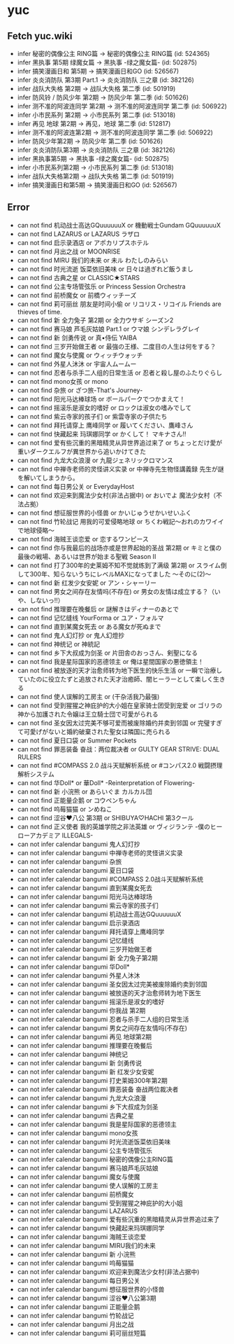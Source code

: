 # yuc
## Fetch yuc.wiki
- infer 秘密的偶像公主 RING篇 -> 秘密的偶像公主 RING篇 (id: 524365)
- infer 黑执事 第5期 绿魔女篇 -> 黑执事 -绿之魔女篇- (id: 502875)
- infer 搞笑漫画日和 第5期 -> 搞笑漫画日和GO (id: 526567)
- infer 炎炎消防队 第3期 Part.1 -> 炎炎消防队 三之章 (id: 382126)
- infer 战队大失格 第2期 -> 战队大失格 第二季 (id: 501919)
- infer 防风铃 / 防风少年 第2期 -> 防风少年 第二季 (id: 501626)
- infer 测不准的阿波连同学 第2期 -> 测不准的阿波连同学 第二季 (id: 506922)
- infer 小市民系列 第2期 -> 小市民系列 第二季 (id: 513018)
- infer 再见 地球 第2期 -> 再见，地球 第二季 (id: 512817)
- infer 测不准的阿波连第2期 -> 测不准的阿波连同学 第二季 (id: 506922)
- infer 防风少年第2期 -> 防风少年 第二季 (id: 501626)
- infer 炎炎消防队第3期 -> 炎炎消防队 三之章 (id: 382126)
- infer 黑执事第5期 -> 黑执事 -绿之魔女篇- (id: 502875)
- infer 小市民系列第2期 -> 小市民系列 第二季 (id: 513018)
- infer 战队大失格第2期 -> 战队大失格 第二季 (id: 501919)
- infer 搞笑漫画日和第5期 -> 搞笑漫画日和GO (id: 526567)
## Error
- can not find 机动战士高达GQuuuuuuX or 機動戦士Gundam GQuuuuuuX
- can not find LAZARUS or LAZARUS ラザロ
- can not find 启示录酒店 or アポカリプスホテル
- can not find 月出之战 or MOONRISE
- can not find MIRU 我们的未来 or 未ル わたしのみらい
- can not find 时光流逝 饭菜依旧美味 or 日々は過ぎれど飯うまし
- can not find 古典之星 or CLASSIC★STARS
- can not find 公主专场管弦乐 or Princess Session Orchestra
- can not find 前桥魔女 or 前橋ウィッチーズ
- can not find 莉可丽丝 朋友是时间小偷 or リコリス・リコイル Friends are thieves of time.
- can not find 新 全力兔子 第2期 or 全力ウサギ シーズン2
- can not find 赛马娘 芦毛灰姑娘 Part.1 or ウマ娘 シンデレラグレイ
- can not find 新 剑勇传说 or 真•侍伝 YAIBA
- can not find 三岁开始做王者 or 最強の王様、二度目の人生は何をする？
- can not find 魔女与使魔 or ウィッチウォッチ
- can not find 外星人沐沐 or 宇宙人ムームー
- can not find 忍者与杀手二人组的日常生活 or 忍者と殺し屋のふたりぐらし
- can not find mono女孩 or mono
- can not find 杂旅 or ざつ旅-That's Journey-
- can not find 阳光马达棒球场 or ボールパークでつかまえて！
- can not find 摇滚乐是淑女的嗜好 or ロックは淑女の嗜みでして
- can not find 紫云寺家的孩子们 or 紫雲寺家の子供たち
- can not find 拜托请穿上 鹰峰同学 or 履いてください、鷹峰さん
- can not find 快藏起来 玛琪娜同学 or かくして！ マキナさん!!
- can not find 爱有些沉重的黑暗精灵从异世界追过来了 or ちょっとだけ愛が重いダークエルフが異世界から追いかけてきた
- can not find 九龙大众浪漫 or 九龍ジェネリックロマンス
- can not find 中禅寺老师的灵怪讲义实录 or 中禅寺先生物怪講義録 先生が謎を解いてしまうから。
- can not find 每日男公关 or EverydayHost
- can not find 欢迎来到魔法少女村(非法占据中) or おいでよ 魔法少女村（不法占拠）
- can not find 想征服世界的小怪兽 or かいじゅうせかいせいふく
- can not find 竹轮战记 用我的可爱侵略地球 or ちくわ戦記～おれのカワイイで地球侵略～
- can not find 海贼王谈恋爱 or 恋するワンピース
- can not find 你与我最后的战场亦或是世界起始的圣战 第2期 or キミと僕の最後の戦場、あるいは世界が始まる聖戦 Season II
- can not find 打了300年的史莱姆不知不觉就练到了满级 第2期 or スライム倒して300年、知らないうちにレベルMAXになってました 〜そのに(2)〜
- can not find 新 红发少女安妮 or アン・シャーリー
- can not find 男女之间存在友情吗(不存在) or 男女の友情は成立する？（いや、しないっ!!）
- can not find 推理要在晚餐后 or 謎解きはディナーのあとで
- can not find 记忆缝线 YourForma or ユア・フォルマ
- can not find 直到某魔女死去 or ある魔女が死ぬまで
- can not find 鬼人幻灯抄 or 鬼人幻燈抄
- can not find 神统记 or 神統記
- can not find 乡下大叔成为剑圣 or 片田舎のおっさん、剣聖になる
- can not find 我是星际国家的恶德领主 or 俺は星間国家の悪徳領主！
- can not find 被放逐的天才治愈师转为地下医生的快乐生活 or 一瞬で治療していたのに役立たずと追放された天才治癒師、闇ヒーラーとして楽しく生きる
- can not find 使人误解的工房主 or (干杂活我乃最强)
- can not find 受到猩猩之神庇护的大小姐在皇家骑士团受到宠爱 or ゴリラの神から加護された令嬢は王立騎士団で可愛がられる
- can not find 圣女因太过完美不够可爱而被废除婚约并卖到邻国 or 完璧すぎて可愛げがないと婚約破棄された聖女は隣国に売られる
- can not find 夏日口袋 or Summer Pockets
- can not find 罪恶装备 奋战：两位裁决者 or GULTY GEAR STRIVE: DUAL RULERS
- can not find #COMPASS 2.0 战斗天赋解析系统 or #コンパス2.0 戦闘摂理解析システム
- can not find 华Doll* or 華Doll* -Reinterpretation of Flowering-
- can not find 新 小浣熊 or あらいぐま カルカル団
- can not find 正能量企鹅 or コウペンちゃん
- can not find 呜莓猫猫 or ンめねこ
- can not find 涩谷♥八公 第3期 or SHIBUYA♡HACHI 第3クール
- can not find 正义使者 我的英雄学院之非法英雄 or ヴィジランテ -僕のヒーローアカデミア ILLEGALS-
- can not infer calendar bangumi 鬼人幻灯抄
- can not infer calendar bangumi 中禅寺老师的灵怪讲义实录
- can not infer calendar bangumi 杂旅
- can not infer calendar bangumi 夏日口袋
- can not infer calendar bangumi #COMPASS 2.0战斗天赋解析系统
- can not infer calendar bangumi 直到某魔女死去
- can not infer calendar bangumi 阳光马达棒球场
- can not infer calendar bangumi 紫云寺家的孩子们
- can not infer calendar bangumi 机动战士高达GQuuuuuuX
- can not infer calendar bangumi 启示录酒店
- can not infer calendar bangumi 拜托请穿上鹰峰同学
- can not infer calendar bangumi 记忆缝线
- can not infer calendar bangumi 三岁开始做王者
- can not infer calendar bangumi 新 全力兔子第2期
- can not infer calendar bangumi 华Doll*
- can not infer calendar bangumi 外星人沐沐
- can not infer calendar bangumi 圣女因太过完美被废除婚约卖到邻国
- can not infer calendar bangumi 被放逐的天才治愈师转为地下医生
- can not infer calendar bangumi 摇滚乐是淑女的嗜好
- can not infer calendar bangumi 你我战 第2期
- can not infer calendar bangumi 忍者与杀手二人组的日常生活
- can not infer calendar bangumi 男女之间存在友情吗(不存在)
- can not infer calendar bangumi 再见 地球第2期
- can not infer calendar bangumi 推理要在晚餐后
- can not infer calendar bangumi 神统记
- can not infer calendar bangumi 新 剑勇传说
- can not infer calendar bangumi 新 红发少女安妮
- can not infer calendar bangumi 打史莱姆300年第2期
- can not infer calendar bangumi 罪恶装备 奋战两位裁决者
- can not infer calendar bangumi 九龙大众浪漫
- can not infer calendar bangumi 乡下大叔成为剑圣
- can not infer calendar bangumi 古典之星
- can not infer calendar bangumi 我是星际国家的恶德领主
- can not infer calendar bangumi mono女孩
- can not infer calendar bangumi 时光流逝饭菜依旧美味
- can not infer calendar bangumi 公主专场管弦乐
- can not infer calendar bangumi 秘密的偶像公主RING篇
- can not infer calendar bangumi 赛马娘芦毛灰姑娘
- can not infer calendar bangumi 魔女与使魔
- can not infer calendar bangumi 使人误解的工房主
- can not infer calendar bangumi 前桥魔女
- can not infer calendar bangumi 受到猩猩之神庇护的大小姐
- can not infer calendar bangumi LAZARUS
- can not infer calendar bangumi 爱有些沉重的黑暗精灵从异世界追过来了
- can not infer calendar bangumi 快藏起来玛琪娜同学
- can not infer calendar bangumi 海贼王谈恋爱
- can not infer calendar bangumi MIRU我们的未来
- can not infer calendar bangumi 新 小浣熊
- can not infer calendar bangumi 呜莓猫猫
- can not infer calendar bangumi 欢迎来到魔法少女村(非法占据中)
- can not infer calendar bangumi 每日男公关
- can not infer calendar bangumi 想征服世界的小怪兽
- can not infer calendar bangumi 涩谷♥八公第3期
- can not infer calendar bangumi 正能量企鹅
- can not infer calendar bangumi 竹轮战记
- can not infer calendar bangumi 月出之战
- can not infer calendar bangumi 莉可丽丝短篇
